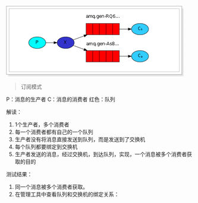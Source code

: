 ![image](https://raw.githubusercontent.com/9527dong/demo/master/RabbitMQ/src/main/resources/img/publish-Subscribe.png)

>订阅模式

P：消息的生产者
C：消息的消费者
红色：队列

解读：

1. 1个生产者，多个消费者
2. 每一个消费者都有自己的一个队列
3. 生产者没有将消息直接发送到队列，而是发送到了交换机
4. 每个队列都要绑定到交换机
5. 生产者发送的消息，经过交换机，到达队列，实现，一个消息被多个消费者获取的目的


测试结果：

1. 同一个消息被多个消费者获取。
2. 在管理工具中查看队列和交换机的绑定关系：
